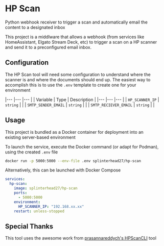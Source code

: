 # HP Scan
Python webhook receiver to trigger a scan and automatically email the content to a designated inbox

This project is a middlware that allows a webhook (from services like HomeAssistant, Elgato Stream Deck, etc) to trigger a scan on a HP scanner and send it to a preconfigured email inbox.

## Configuration

The HP Scan tool will need some configuration to understand where the scanner is and where the documents should end up.
The easiest way to accomplish this is to use the `.env` template to create one for your environment

|---                    |---        |---            |
| Variable              | Type      | Description   |
|---                    |---        |---            |
| `HP_SCANNER_IP`       | `string`  |               |
| `SMTP_SENDER_EMAIL`   | `string`  |               |
| `SMTP_RECIEVER_EMAIL` | `string`  |               |

## Usage

This project is bundled as a Docker container for deployment into an existing server-based environment

To launch the service, execute the Docker command (or adapt for Podman), using the created `.env` file
```bash
docker run -p 5000:5000 --env-file .env splinterhead27/hp-scan
```

Alternatively, this can be launched with Docker Compose

```yaml
services:
  hp-scan:
    image: splinterhead27/hp-scan
    ports:
      - 5000:5000
    environment:
      HP_SCANNER_IP: "192.168.xx.xx"
    restart: unless-stopped
```
## Special Thanks

This tool uses the awesome work from [prasannareddych's HPScanCLI](https://github.com/prasannareddych/HPScanCLI) tool